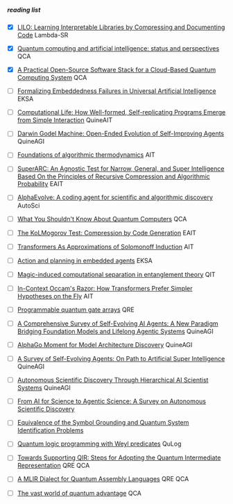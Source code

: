 ##### reading list

- [x] [LILO: Learning Interpretable Libraries by Compressing and Documenting Code](https://arxiv.org/abs/2310.19791) Lambda-SR
- [x] [Quantum computing and artificial intelligence: status and perspectives](https://arxiv.org/abs/2505.23860) QCA
- [x] [A Practical Open-Source Software Stack for a Cloud-Based Quantum Computing System](https://arxiv.org/abs/2507.23165) QCA


- [ ] [Formalizing Embeddedness Failures in Universal Artificial Intelligence](https://arxiv.org/abs/2505.17882) EKSA
- [ ] [Computational Life: How Well-formed, Self-replicating Programs Emerge from Simple Interaction](https://arxiv.org/abs/2406.19108) QuineAIT
- [ ] [Darwin Godel Machine: Open-Ended Evolution of Self-Improving Agents](https://arxiv.org/abs/2505.22954) QuineAGI
- [ ] [Foundations of algorithmic thermodynamics](https://arxiv.org/abs/2308.06927) AIT
- [ ] [SuperARC: An Agnostic Test for Narrow, General, and Super Intelligence Based On the Principles of Recursive Compression and Algorithmic Probability](https://arxiv.org/abs/2503.16743) EAIT
- [ ] [AlphaEvolve: A coding agent for scientific and algorithmic discovery](https://ress.at/news_uploads/AlphaEvolve.pdf) AutoSci
- [ ] [What You Shouldn't Know About Quantum Computers](https://arxiv.org/abs/2405.15838) QCA
- [ ] [The KoLMogorov Test: Compression by Code Generation](https://arxiv.org/html/2503.13992v1) EAIT
- [ ] [Transformers As Approximations of Solomonoff Induction](https://arxiv.org/abs/2408.12065v1) AIT
- [ ] [Action and planning in embedded agents](https://cse-robotics.engr.tamu.edu/dshell/cs631/papers/kaelbling90action.pdf) EKSA
- [ ] [Magic-induced computational separation in entanglement theory](https://arxiv.org/abs/2403.19610) QIT
- [ ] [In-Context Occam's Razor: How Transformers Prefer Simpler Hypotheses on the Fly](https://arxiv.org/abs/2506.19351) AIT
- [ ] [Programmable quantum gate arrays](https://arxiv.org/abs/quant-ph/9703032) QRE
- [ ] [A Comprehensive Survey of Self-Evolving AI Agents: A New Paradigm Bridging Foundation Models and Lifelong Agentic Systems](https://arxiv.org/abs/2508.07407) QuineAGI
- [ ] [AlphaGo Moment for Model Architecture Discovery](https://arxiv.org/abs/2507.18074) QuineAGI
- [ ] [A Survey of Self-Evolving Agents: On Path to Artificial Super Intelligence](https://arxiv.org/abs/2507.21046) QuineAGI
- [ ] [Autonomous Scientific Discovery Through Hierarchical AI Scientist Systems](https://www.preprints.org/manuscript/202507.1951/v1) QuineAGI
- [ ] [From AI for Science to Agentic Science: A Survey on Autonomous Scientific Discovery](https://arxiv.org/abs/2508.14111)
- [ ] [Equivalence of the Symbol Grounding and Quantum System Identification Problems](https://www.mdpi.com/2078-2489/5/1/172)
- [ ] [Quantum logic programming with Weyl predicates](https://www.spiedigitallibrary.org/conference-proceedings-of-spie/11726/117260G/Quantum-logic-programming-with-Weyl-predicates/10.1117/12.2586496.short) QuLog
- [ ] [Towards Supporting QIR: Steps for Adopting the Quantum Intermediate Representation](https://arxiv.org/abs/2411.18682) QRE QCA
- [ ] [A MLIR Dialect for Quantum Assembly Languages](https://arxiv.org/abs/2101.11365) QRE QCA
- [ ] [The vast world of quantum advantage](https://arxiv.org/abs/2508.05720) QCA

